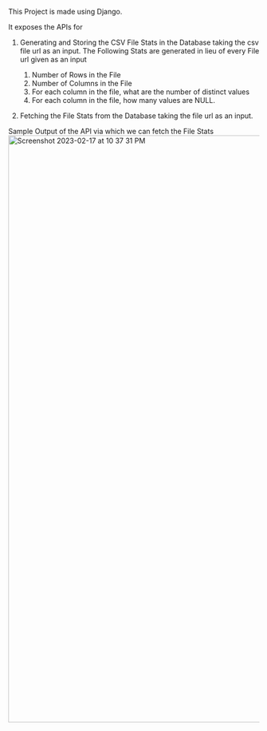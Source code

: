 This Project is made using Django. 

It exposes the APIs for
1. Generating and Storing the CSV File Stats in the Database taking the csv file url as an input. 
    The Following Stats are generated in lieu of every File url given as an input
    1. Number of Rows in the File
    2. Number of Columns in the File
    3. For each column in the file, what are the number of distinct values
    4. For each column in the file, how many values are NULL.
  
2. Fetching the File Stats from the Database taking the file url as an input. 



Sample Output of the API via which we can fetch the File Stats
<img width="1177" alt="Screenshot 2023-02-17 at 10 37 31 PM" src="https://user-images.githubusercontent.com/37452767/219718089-2dc7a3b0-9138-4087-bc14-63cff00094f4.png">
